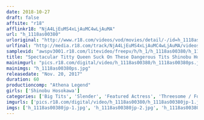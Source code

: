 ```yaml
---
date: 2018-10-27
draft: false
affsite: "r18"
afflinkr18: "NjA4LjEuMS4xLjAuMC4wLjAuMA"
url: "h_1118as00380"
urloriginal: "http://www.r18.com/videos/vod/movies/detail/-/id=h_1118as00380"
urlfinal: "http://media.r18.com/track/NjA4LjEuMS4xLjAuMC4wLjAuMA/videos/vod/movies/detail/-/id=h_1118as00380"
samplevid: "awspv3001.r18.com/litevideo/freepv/h/h_1/h_1118as00380/h_1118as00380_dmb_s.mp4"
title: "Spectacular Titty Queen Suck On These Dangerous Tits Shinobu Hosokawa"
mainimgurl: "pics.r18.com/digital/video/h_1118as00380/h_1118as00380ps.jpg"
mainimgs: "h_1118as00380ps.jpg"
releasedate: "Nov. 20, 2017"
duration: 60
productioncomp: "Athena Legend"
girls: ['Shinobu Hosokawa']
categories: ['Big Tits', 'Slender', 'Featured Actress', 'Threesome / Foursome', 'Debut']
imgurls: ['pics.r18.com/digital/video/h_1118as00380/h_1118as00380jp-1.jpg', 'pics.r18.com/digital/video/h_1118as00380/h_1118as00380jp-2.jpg', 'pics.r18.com/digital/video/h_1118as00380/h_1118as00380jp-3.jpg', 'pics.r18.com/digital/video/h_1118as00380/h_1118as00380jp-4.jpg', 'pics.r18.com/digital/video/h_1118as00380/h_1118as00380jp-5.jpg', 'pics.r18.com/digital/video/h_1118as00380/h_1118as00380jp-6.jpg', 'pics.r18.com/digital/video/h_1118as00380/h_1118as00380jp-7.jpg', 'pics.r18.com/digital/video/h_1118as00380/h_1118as00380jp-8.jpg', 'pics.r18.com/digital/video/h_1118as00380/h_1118as00380jp-9.jpg', 'pics.r18.com/digital/video/h_1118as00380/h_1118as00380jp-10.jpg', 'pics.r18.com/digital/video/h_1118as00380/h_1118as00380jp-11.jpg', 'pics.r18.com/digital/video/h_1118as00380/h_1118as00380jp-12.jpg', 'pics.r18.com/digital/video/h_1118as00380/h_1118as00380jp-13.jpg', 'pics.r18.com/digital/video/h_1118as00380/h_1118as00380jp-14.jpg', 'pics.r18.com/digital/video/h_1118as00380/h_1118as00380jp-15.jpg', 'pics.r18.com/digital/video/h_1118as00380/h_1118as00380jp-16.jpg', 'pics.r18.com/digital/video/h_1118as00380/h_1118as00380jp-17.jpg', 'pics.r18.com/digital/video/h_1118as00380/h_1118as00380jp-18.jpg', 'pics.r18.com/digital/video/h_1118as00380/h_1118as00380jp-19.jpg', 'pics.r18.com/digital/video/h_1118as00380/h_1118as00380jp-20.jpg']
imgs: ['h_1118as00380jp-1.jpg', 'h_1118as00380jp-2.jpg', 'h_1118as00380jp-3.jpg', 'h_1118as00380jp-4.jpg', 'h_1118as00380jp-5.jpg', 'h_1118as00380jp-6.jpg', 'h_1118as00380jp-7.jpg', 'h_1118as00380jp-8.jpg', 'h_1118as00380jp-9.jpg', 'h_1118as00380jp-10.jpg', 'h_1118as00380jp-11.jpg', 'h_1118as00380jp-12.jpg', 'h_1118as00380jp-13.jpg', 'h_1118as00380jp-14.jpg', 'h_1118as00380jp-15.jpg', 'h_1118as00380jp-16.jpg', 'h_1118as00380jp-17.jpg', 'h_1118as00380jp-18.jpg', 'h_1118as00380jp-19.jpg', 'h_1118as00380jp-20.jpg']
---
```

